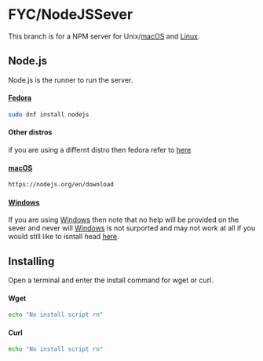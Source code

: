 # FYC/NodeJSSever
This branch is for a NPM server for Unix/[macOS](https://www.apple.com/macos) and [Linux](https://github.com/torvalds/linux).

## Node.js
Node.js is the runner to run the server.
#### [Fedora](https://fedoraproject.org/)

```bash
sudo dnf install nodejs
```

#### Other distros
if you are using a differnt distro then fedora refer to [here](https://nodejs.org/en/download)

#### [macOS](https://www.apple.com/macos)

```bash
https://nodejs.org/en/download
```

#### [Windows](https://www.microsoft.com/en-us/windows?r=1s)
If you are using [Windows](https://www.microsoft.com/en-us/windows?r=1s) then note that no help will be provided on the sever and never will [Windows](https://www.microsoft.com/en-us/windows?r=1s) is not surported and may not work at all if you would still like to isntall head [here](https://nodejs.org/en/download).

## Installing
Open a terminal and enter the install command for wget or curl.

#### Wget
```bash
echo "No install script rn"
```
#### Curl
```bash
echo "No install script rn"
```
